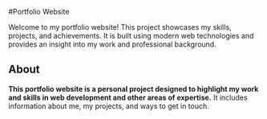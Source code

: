 #Portfolio Website

Welcome to my portfolio website! This project showcases my skills, projects, and achievements. It is built using modern web technologies and provides an insight into my work and professional background.

## About

**This portfolio website is a personal project designed to highlight my work and skills in web development and other areas of expertise.** It includes information about me, my projects, and ways to get in touch.
